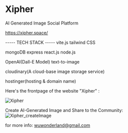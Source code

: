 # Xipher
AI Generated Image Social Platform 

https://xipher.space/



----- TECH STACK -----
vite.js
tailwind CSS

mongoDB
express
react.js
node.js

OpenAI(Dall-E Model) text-to-image

cloudinary(A cloud-base image storage service)

hostinger(hosting & domain name)

Here's the frontpage of the website "Xipher" :

![Xipher](https://user-images.githubusercontent.com/106410053/225764252-1f5fba0c-aed5-467e-9a9b-ff3cd32a0fe0.png)


Create AI-Generated Image and Share to the Community:
![Xipher_createImage](https://user-images.githubusercontent.com/106410053/225764382-b202a0b1-09fe-4465-bb0a-2720c526758a.png)


for more info:
wuwonderland@gmail.com
